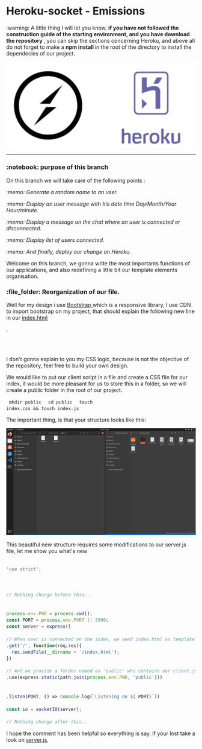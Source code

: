 # Heroku-socket - Emissions

<p> :warning: A little thing I will let you know, <b>if you have not followed the construction guide of the starting environment, and you have download the repository </b>, you can skip the sections concerning Heroku, and above all do not forget to make a <b>npm install </b> in the root of the directory to install the dependecies of our project.</p>

<img src="repo.png">

<hr>


<h3>  :notebook: purpose of this branch </h3>

<p>On this branch we will take care of the following points : </p>

<p><i> :memo: Generate a random name to an user. </i></p>

<p><i> :memo: Display an user message with his date time Day/Month/Year Hour/minute. </i></p>

<p><i> :memo: Display a message on the chat where an user is connected or disconnected. </i></p>

<p><i> :memo: Display list of users connected. </i></p>

<p><i> :memo: And finally, deploy our change on Heroku. </i> </p>

<p> Welcome on this branch, we gonna write the most importants functions of our applications, and also redefining a little bit our template elements organisation.</p>



<h3> :file_folder: Reorganization of our file. </h3>

<p> Well for my design i use <a href="https://getbootstrap.com/docs/4.3/layout/grid/"> Bootstrap </a> which is a responsive library, I use CDN to import bootstrap on my project, that should explain the following new line in our <a href="index.html">index.html</a></p>.

<code> <link rel="stylesheet" href="https://stackpath.bootstrapcdn.com/bootstrap/4.3.1/css/bootstrap.min.css" integrity="sha384-ggOyR0iXCbMQv3Xipma34MD+dH/1fQ784/j6cY/iJTQUOhcWr7x9JvoRxT2MZw1T" crossorigin="anonymous"> </code>

<p> I don't gonna explain to you my CSS logic, because is not the objective of the repository, feel free to build your own design. </p>

<p>We would like to put our client script in a file and create a CSS file for our index, it would be more pleasant for us to store this in a folder, so we will create a public folder in the root of our project. </p>

<code> mkdir public </code>
<code> cd public </code>
<code> touch index.css && touch index.js </code>

<p>The important thing, is that your structure looks like this: </p>

<img src="1.png">

<p> This beautiful new structure requires some modifications to our server.js file, let me show you what's new </p>

``` javascript

'use strict';



// Nothing change before this...


process.env.PWD = process.cwd();
const PORT = process.env.PORT || 3000;
const server = express()

// When user is connected on the index, we send index.html as template
.get('/', function(req,res){
  res.sendFile(__dirname + '/index.html');
})

// And we provide a folder named as 'public' who contains our client.js and index.css
.use(express.static(path.join(process.env.PWD, 'public')))


.listen(PORT, () => console.log(`Listening on ${ PORT}`))

const io = socketIO(server);

// Nothing change after this...

```

<p> I hope the comment has been helpful so everything is say. If your lost take a look on <a href="server.js">server.js</a>.</p>